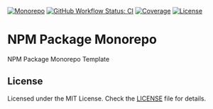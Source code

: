 [![Monorepo](https://img.shields.io/badge/package-monorepo-blue?style=for-the-badge)](https://github.com/MunifTanjim/npm-package-monorepo-template)
[![GitHub Workflow Status: CI](https://img.shields.io/github/workflow/status/MunifTanjim/npm-package-monorepo-template/CI?label=CI&style=for-the-badge)](https://github.com/MunifTanjim/npm-package-monorepo-template/actions?query=workflow%3ACI)
[![Coverage](https://img.shields.io/codecov/c/gh/MunifTanjim/npm-package-monorepo-template/main?style=for-the-badge)](https://codecov.io/gh/MunifTanjim/npm-package-monorepo-template)
[![License](https://img.shields.io/github/license/MunifTanjim/npm-package-monorepo-template?style=for-the-badge)](https://github.com/MunifTanjim/npm-package-monorepo-template/blob/main/LICENSE)

# NPM Package Monorepo

NPM Package Monorepo Template

## License

Licensed under the MIT License. Check the [LICENSE](./LICENSE) file for details.
